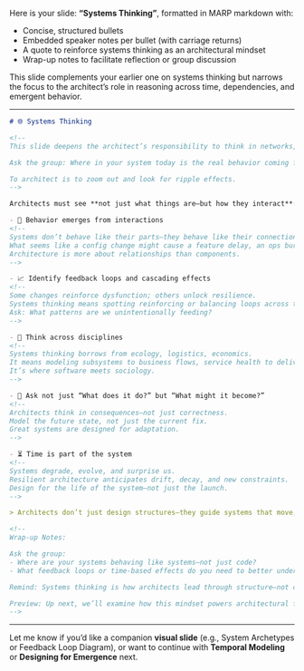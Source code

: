 Here is your slide: **“Systems Thinking”**, formatted in MARP markdown with:

* Concise, structured bullets
* Embedded speaker notes per bullet (with carriage returns)
* A quote to reinforce systems thinking as an architectural mindset
* Wrap-up notes to facilitate reflection or group discussion

This slide complements your earlier one on systems thinking but narrows the focus to the architect’s role in reasoning across time, dependencies, and emergent behavior.

---

```markdown
# 🌐 Systems Thinking

<!-- 
This slide deepens the architect’s responsibility to think in networks, interactions, and evolution—not just components.  

Ask the group: Where in your system today is the real behavior coming from interactions—not individual parts?

To architect is to zoom out and look for ripple effects.
-->

Architects must see **not just what things are—but how they interact**:

- 🔄 Behavior emerges from interactions
<!-- 
Systems don’t behave like their parts—they behave like their connections.  
What seems like a config change might cause a feature delay, an ops burden, or UX regression.  
Architecture is more about relationships than components.
-->

- 📈 Identify feedback loops and cascading effects
<!-- 
Some changes reinforce dysfunction; others unlock resilience.  
Systems thinking means spotting reinforcing or balancing loops across technical and human dynamics.  
Ask: What patterns are we unintentionally feeding?
-->

- 🧠 Think across disciplines
<!-- 
Systems thinking borrows from ecology, logistics, economics.  
It means modeling subsystems to business flows, service health to delivery pipelines, and latency to team handoffs.  
It’s where software meets sociology.
-->

- 🧭 Ask not just “What does it do?” but “What might it become?”
<!-- 
Architects think in consequences—not just correctness.  
Model the future state, not just the current fix.  
Great systems are designed for adaptation.
-->

- ⏳ Time is part of the system
<!-- 
Systems degrade, evolve, and surprise us.  
Resilient architecture anticipates drift, decay, and new constraints.  
Design for the life of the system—not just the launch.
-->

> Architects don’t just design structures—they guide systems that move, evolve, and sometimes fail.

<!-- 
Wrap-up Notes:

Ask the group:  
- Where are your systems behaving like systems—not just code?  
- What feedback loops or time-based effects do you need to better understand?

Remind: Systems thinking is how architects lead through structure—not control.

Preview: Up next, we’ll examine how this mindset powers architectural foresight, decision-making, and design for resilience.
-->
```

---

Let me know if you’d like a companion **visual slide** (e.g., System Archetypes or Feedback Loop Diagram), or want to continue with **Temporal Modeling** or **Designing for Emergence** next.
